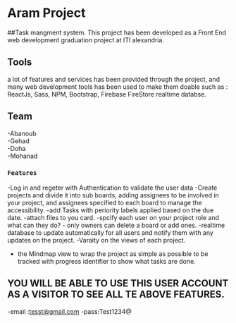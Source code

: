 # Aram Project

##Task mangment system.
This project has been developed as a Front End web development graduation project at ITI alexandria.
## Tools 
a lot of features and services has been provided through the project, and many web development tools has been used to make them doable such as :
ReactJs, Sass, NPM, Bootstrap, Firebase FireStore realtime databse.
## Team

-Abanoub\
-Gehad\
-Doha\
-Mohanad

### `Features`
-Log in and regeter with Authentication to validate the user data 
-Create projects and divide it into sub boards, adding assignees to be involved in your project, and assignees specified to each board to manage the accessibility.
-add Tasks with periority labels applied based on the due date.
-attach files to you card.
-spcify each user on your project role and what can they do? - only owners can delete a board or add ones.
-realtime database to update automatically for all users and notify them with any updates on the project.
-Varaity on the views of each project.
- the Mindmap view to wrap the project as simple as possible to be tracked with progress identifier to show what tasks are done.

## YOU WILL BE ABLE TO USE THIS USER ACCOUNT AS A VISITOR TO SEE ALL TE ABOVE FEATURES.
-email :tesst@gmail.com
-pass:Test1234@
